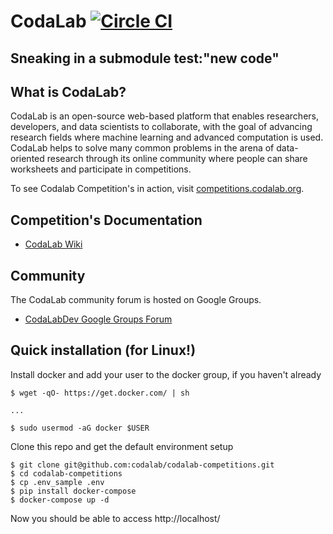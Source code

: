 # CodaLab [![Circle CI](https://circleci.com/gh/codalab/codalab-competitions.svg?style=shield)](https://circleci.com/gh/codalab/codalab-competitions)

## Sneaking in a submodule test:"new code"

## What is CodaLab?

CodaLab is an open-source web-based platform that enables researchers, developers, and data scientists to collaborate, with the goal of advancing research fields where machine learning and advanced computation is used.  CodaLab helps to solve many common problems in the arena of data-oriented research through its online community where people can share worksheets and participate in competitions.

To see Codalab Competition's in action, visit [competitions.codalab.org](https://competitions.codalab.org/).

## Competition's Documentation

- [CodaLab Wiki](https://github.com/codalab/codalab/wiki)

## Community

The CodaLab community forum is hosted on Google Groups.
- [CodaLabDev Google Groups Forum](https://groups.google.com/forum/#!forum/codalabdev)


## Quick installation (for Linux!)

Install docker and add your user to the docker group, if you haven't already

```
$ wget -qO- https://get.docker.com/ | sh

...

$ sudo usermod -aG docker $USER
```

Clone this repo and get the default environment setup
```
$ git clone git@github.com:codalab/codalab-competitions.git
$ cd codalab-competitions
$ cp .env_sample .env
$ pip install docker-compose
$ docker-compose up -d
```

Now you should be able to access http://localhost/
